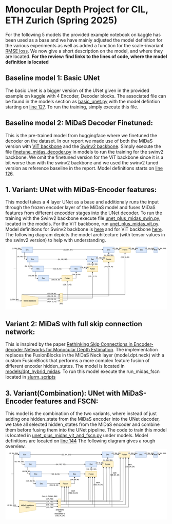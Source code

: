 # Monocular Depth Project for CIL, ETH Zurich (Spring 2025)

For the following 5 models the provided example notebook on kaggle has been used as a base and we have mainly adjusted the model definition for the various experiments as well as added a function for the scale-invariant [RMSE loss](https://github.com/TheHummel/cil-monocular-depth/blob/master/training/loss.py). We now give a short description on the model, and where they are located. **For the review: find links to the lines of code, where the model definition is located**

## Baseline model 1: Basic UNet

The basic Unet is a bigger version of the UNet given in the provided example on kaggle with 4 Encoder, Decoder blocks. The associated file can be found in the models section as [basic_unet.py](https://github.com/TheHummel/cil-monocular-depth/blob/master/models/basic_unet.py) with the model defintion starting on [line 127](https://github.com/TheHummel/cil-monocular-depth/blob/master/models/basic_unet.py#L127-L211). To run the training, simply execute this file.

## Baseline model 2: MiDaS Decoder Finetuned:

This is the pre-trained model from huggingface where we finetuned the decoder on the dataset. In our report we made use of both the MiDaS version with [ViT backbone](https://huggingface.co/Intel/dpt-hybrid-midas) and the [Swinv2 backbone](https://huggingface.co/Intel/dpt-swinv2-base-384). Simply execute the file [finetune_midas_decoder.py](https://github.com/TheHummel/cil-monocular-depth/blob/master/models/finetune_midas_decoder.py) in models to run the training for the swinv2 backbone. We omit the finetuned version for the ViT backbone since it is a bit worse than with the swinv2 backbone and we used the swinv2 tuned version as reference baseline in the report. Model definitions starts on [line 126](https://github.com/TheHummel/cil-monocular-depth/blob/master/models/finetune_midas_decoder.py#L126-L148).


## 1. Variant: UNet with MiDaS-Encoder features:

This model takes a 4 layer UNet as a base and additionaly runs the input through the frozen encoder layer of the MiDaS model and fuses MiDaS features from different encodder stages into the UNet decoder. To run the training with the Swinv2 backbone execute file [unet_plus_midas_swin.py](https://github.com/TheHummel/cil-monocular-depth/blob/master/models/unet_plus_midas_swin.py), located in the models. For the ViT backbone, run [unet_plus_midas_vit.py](https://github.com/TheHummel/cil-monocular-depth/blob/master/models/unet_plus_midas_vit.py). Model definitions for Swinv2 backbone is [here](https://github.com/TheHummel/cil-monocular-depth/blob/master/models/unet_plus_midas_swin.py#L129-L277) and for ViT backbone [here](https://github.com/TheHummel/cil-monocular-depth/blob/master/models/unet_plus_midas_vit.py#L128-L271). The following diagram depicts the model architecture (with tensor values in the swinv2 version) to help with understanding. 
![UNet+MiDaS-Enc](./images/UNetPlusMidas.png)

## Variant 2: MiDaS with full skip connection network:

This is inspired by the paper [Rethinking Skip Connections in Encoder-decoder Networks for Monocular Depth Estimation](https://arxiv.org/abs/2208.13441). The implementation replaces the FusionBlocks in the MiDaS Neck layer (model.dpt.neck) with a custom FusionBlock that performs a more complex feature fusion of different encoder hidden_states. The model is located in [models/dpt_hybrid_midas](https://github.com/TheHummel/cil-monocular-depth/tree/master/models/dpt_hybrid_midas). To run this model execute the run_midas_fscn located in [slurm_scripts](https://github.com/TheHummel/cil-monocular-depth/blob/master/slurm_scripts/run_midas_fscn.sh)

## 3. Variant(Combination): UNet with MiDaS-Encoder features and FSCN:

This model is the combination of the two variants, where instead of just adding one hidden_state from the MiDaS encoder into the UNet decoder, we take all selected hidden_states from the MiDaS encoder and combine them before fusing them into the UNet pipeline. The code to train this model is located in [unet_plus_midas_vit_and_fscn.py](https://github.com/TheHummel/cil-monocular-depth/blob/master/models/unet_plus_midas_vit_and_fscn.py) under models. Model definitions are located on [line 144](https://github.com/TheHummel/cil-monocular-depth/blob/master/models/unet_plus_midas_vit_and_fscn.py#L144-L380) The following diagram gives a rough overview.
![UNet+Midas-Enc with FSCN](./images/UNetPlusMidasWithFSCN.png)
